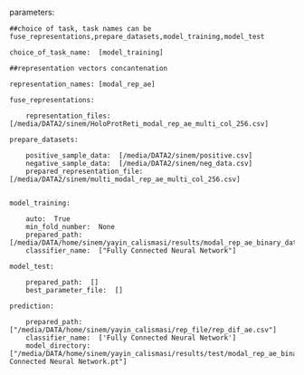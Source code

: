 parameters:

    ##choice of task, task names can be fuse_representations,prepare_datasets,model_training,model_test
    
    choice_of_task_name:  [model_training]
    
    ##representation vectors concantenation
    
    representation_names: [modal_rep_ae]
    
    fuse_representations:
    
        representation_files: [/media/DATA2/sinem/HoloProtReti_modal_rep_ae_multi_col_256.csv]
        
    prepare_datasets:  
    
        positive_sample_data:  [/media/DATA2/sinem/positive.csv]
        negative_sample_data:  [/media/DATA2/sinem/neg_data.csv]
        prepared_representation_file:  [/media/DATA2/sinem/multi_modal_rep_ae_multi_col_256.csv] 
        
    
    model_training:
    
        auto:  True
        min_fold_number:  None
        prepared_path:  [/media/DATA/home/sinem/yayin_calismasi/results/modal_rep_ae_binary_data.pickle]
        classifier_name:  ["Fully Connected Neural Network"] 
        
    model_test:
       
        prepared_path:  []              
        best_parameter_file:  []
        
    prediction:
       
        prepared_path:  ["/media/DATA/home/sinem/yayin_calismasi/rep_file/rep_dif_ae.csv"]
        classifier_name:  ['Fully Connected Neural Network']         
        model_directory:  ["/media/DATA/home/sinem/yayin_calismasi/results/test/modal_rep_ae_binary_classifier_Fully Connected Neural Network.pt"] 
        
